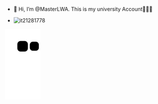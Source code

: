 - 👋 Hi, I’m @MasterLWA. This is my university Account👨🏻‍💻
- <p><img align="left" src="https://github-readme-stats.vercel.app/api/top-langs?username=it21281778&show_icons=true&locale=en&layout=compact" alt="it21281778" /></p>
<img src="https://raw.githubusercontent.com/it21281778/it21281778/output/github-contribution-grid-snake.svg" />
